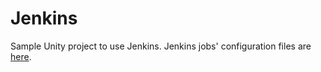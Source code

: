 # Jenkins
 Sample Unity project to use Jenkins. Jenkins jobs' configuration files are [here](https://github.com/LeeHyeonJae97/Jenkins/tree/main/Jenkins).
